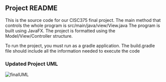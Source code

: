 ## Project README
This is the source code for our CISC375 final project. 
The main method that controls the whole program is src/main/java/view/View.java
The program is built using JavaFX. The project is formatted using the Model/View/Controller structure.

To run the project, you must run as a gradle application. The build.gradle file should include all the information needed to execute the code
### Updated Project UML
![finalUML](https://user-images.githubusercontent.com/54590893/118148192-58de3000-b3de-11eb-858e-675cda751aeb.JPG)
